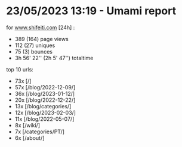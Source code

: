 # 23/05/2023 13:19 - Umami report
for www.shifeiti.com [24h] :

 - 389 (164) page views
 - 112 (27) uniques
 - 75 (3) bounces
 - 3h 56' 22'' (2h 5' 47'') totaltime


top 10 urls:
 - 73x [/]
 - 57x [/blog/2022-12-09/]
 - 36x [/blog/2023-01-12/]
 - 20x [/blog/2022-12-22/]
 - 13x [/blog/categories/]
 - 12x [/blog/2023-02-03/]
 - 11x [/blog/2022-05-07/]
 - 8x [/wiki/]
 - 7x [/categories/PT/]
 - 6x [/about/]


